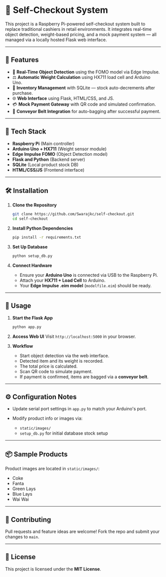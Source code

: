 # 🛒 Self-Checkout System

This project is a Raspberry Pi-powered self-checkout system built to replace traditional cashiers in retail environments. It integrates real-time object detection, weight-based pricing, and a mock payment system — all managed via a locally hosted Flask web interface.

---

## 🔧 Features

- 🧠 **Real-Time Object Detection** using the FOMO model via Edge Impulse.
- ⚖️ **Automatic Weight Calculation** using HX711 load cell and Arduino Uno.
- 💾 **Inventory Management** with SQLite — stock auto-decrements after purchase.
- 🌐 **Web Interface** using Flask, HTML/CSS, and JS.
- 💳 **Mock Payment Gateway** with QR code and simulated confirmation.
- 🎒 **Conveyor Belt Integration** for auto-bagging after successful payment.

---

## 🧰 Tech Stack

- **Raspberry Pi** (Main controller)
- **Arduino Uno + HX711** (Weight sensor module)
- **Edge Impulse FOMO** (Object Detection model)
- **Flask and Python** (Backend server)
- **SQLite** (Local product stock DB)
- **HTML/CSS/JS** (Frontend interface)

---

## 🛠️ Installation

1. **Clone the Repository**
   ```bash
   git clone https://github.com/Swarajkc/self-checkout.git
   cd self-checkout

2. **Install Python Dependencies**

   ```bash
   pip install -r requirements.txt
   ```

3. **Set Up Database**

   ```bash
   python setup_db.py
   ```

4. **Connect Hardware**

   * Ensure your **Arduino Uno** is connected via USB to the Raspberry Pi.
   * Attach your **HX711 + Load Cell** to Arduino.
   * Your **Edge Impulse .eim model** (`modelfile.eim`) should be ready.

---

## 🚀 Usage

1. **Start the Flask App**

   ```bash
   python app.py
   ```

2. **Access Web UI**
   Visit `http://localhost:5000` in your browser.

3. **Workflow**

   * Start object detection via the web interface.
   * Detected item and its weight is recorded.
   * The total price is calculated.
   * Scan QR code to simulate payment.
   * If payment is confirmed, items are bagged via a **conveyor belt**.

---

## ⚙️ Configuration Notes

* Update serial port settings in `app.py` to match your Arduino's port.
* Modify product info or images via:

  * `static/images/`
  * `setup_db.py` for initial database stock setup

---

## 📦 Sample Products

Product images are located in `static/images/`:

* Coke
* Fanta
* Green Lays
* Blue Lays
* Wai Wai

---

## 🤝 Contributing

Pull requests and feature ideas are welcome! Fork the repo and submit your changes to `main`.

---

## 📄 License

This project is licensed under the **MIT License**.
